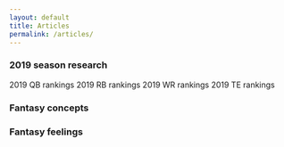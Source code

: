 ```yaml
---
layout: default
title: Articles
permalink: /articles/
---
```


### 2019 season research

2019 QB rankings
2019 RB rankings
2019 WR rankings
2019 TE rankings

### Fantasy concepts

### Fantasy feelings
